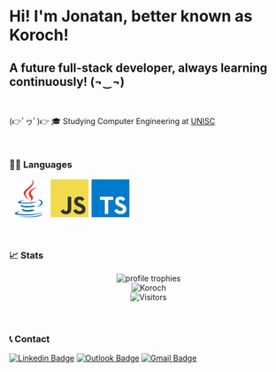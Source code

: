 <h1>Hi! I'm Jonatan, better known as Koroch! </h1>
<h2>A future full-stack developer, always learning continuously! (¬‿¬)</h2>

<br/>

(👉ﾟヮﾟ)👉 🎓 Studying Computer Engineering at [UNISC](https://www.unisc.br)

<br/>

### 👨‍💻 Languages

<p align="left">
  <img src="https://github.com/devicons/devicon/blob/master/icons/java/java-original.svg" alt="Java" width="70" height="70"/>
  <img src="https://github.com/devicons/devicon/blob/master/icons/javascript/javascript-original.svg" alt="Js" width="70" height="70"/>
  <img src="https://github.com/devicons/devicon/blob/master/icons/typescript/typescript-original.svg" alt="Ts" width="70" height="70"/>
</p>

<br/>

### 📈 Stats

<div align="center">
    <img src="https://github-profile-trophy.vercel.app/?username=koroch&row=1&column=6&margin-h=8&theme=holi&count_private=true&margin-w=15&no-frame=true" alt="profile trophies" />
    <br />
    <img src="https://github-readme-stats.vercel.app/api?username=koroch&show_icons=true&theme=holi" alt="Koroch" height=180 />
    <br />
    <img src="https://visitor-badge.laobi.icu/badge?page_id=Koroch.koroch&logo=Github" alt=" Visitors ">
</div>

<br/>
<br/>

### 📞 Contact

[![Linkedin Badge](https://img.shields.io/badge/-Jonatan%20Koroch%20de%20Aguiar-4682B4?style=flat-square&logo=Linkedin&logoColor=white&link=https://www.linkedin.com/in/jkdeaguiar/)](https://www.linkedin.com/in/jkdeaguiar/) 
[![Outlook Badge](https://img.shields.io/badge/jonatanaguiar1998@hotmail.com-3000cc?style=flat-square&logo=microsoft-outlook&logoColor=white&link=mailto:jonatanaguiar1998@hotmail.com)](mailto:jonatanaguiar1998@hotmail.com)
[![Gmail Badge](https://img.shields.io/badge/koroch@mx2.unisc.br-D14836?style=flat-square&logo=gmail&logoColor=white&link=mailto:koroch@mx2.unisc.br)](mailto:koroch@mx2.unisc.br)
